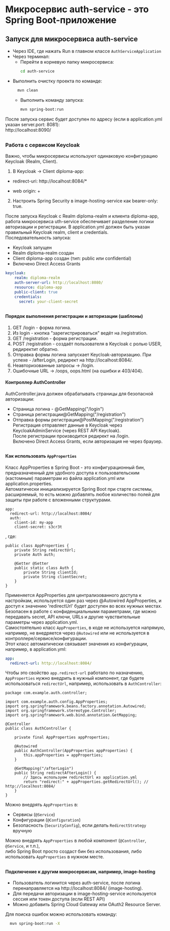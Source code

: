 # Микросервис auth-service - это Spring Boot-приложение
## Запуск для микросервиса auth-service

- Через IDE, где нажать Run в главном классе `AuthServiceApplication`
- Через терминал:
  - Перейти в корневую папку микросервиса:
    ```bash
    cd auth-service
    ```
- Выполнить очистку проекта по команде:
  ```bash
    mvn clean
  ```
  - Выполнить команду запуска:
    ```bash    
    mvn spring-boot:run
    ```
После запуска сервис будет доступен по адресу (если в application.yml указан server.port: 8081): <br>
http://localhost:8090/


##
### Работа с сервисом Keycloak

Важно, чтобы микросервисы используют одинаковую конфигурацию Keycloak (Realm, Client).

1. В Keycloak -> Client diploma-app:

- redirect-uri: http://localhost:8084/*

- web origin: +

2. Настроить Spring Security в image-hosting-service как bearer-only: true.



После запуска Keycloak с Realm diploma-realm и клиента diploma-app, <br>
работа микросервиса uth-service обеспечивает разделение логики авторизации и регистрации.
В application.yml должен быть указан правильный Keycloak realm, client и credentials. <br>
Последовательность запуска:
- Keycloak запущен
- Realm diploma-realm создан
- Client diploma-app создан (тип: public или confidential)
- Включено Direct Access Grants  

```yaml
keycloak:
    realm: diploma-realm
    auth-server-url: http://localhost:8080/
    resource: diploma-app
    public-client: true
    credentials:
      secret: your-client-secret
```
##
#### Порядок выполнения регистрации и авторизации (шаблоны)

1. GET /login - форма логина.
2. Из login - кнопка "зарегистрироваться" ведёт на /registration.
3. GET /registration - форма регистрации.
4. POST /registration - создаёт пользователя в Keycloak с ролью USER, редиректит обратно.
5. Отправка формы логина запускает Keycloak-авторизацию. При успехе - /afterLogin, редирект на http://localhost:8084/.
6. Неавторизованные запросы -> /login. 
7. Ошибочные URL -> /oops, oops.html (на ошибки и 403/404).

#### Контроллер AuthController

AuthController.java должен обрабатывать страницы для безопасной авторизации:
- Страница логина - @GetMapping("/login")          
- Страница регистрации@GetMapping("/registration")  
- Отправка формы регистрации@PostMapping("/registration") <br>
Регистрация отправляет данные в Keycloak через KeycloakAdminService (через REST API Keycloak). <br>
После регистрации производится редирект на /login. <br>
Включено Direct Access Grants, если авторизация не через браузер.

##
#### Как использовать `AppProperties`

Класс AppProperties в Spring Boot - это конфигурационный бин, предназначенный для удобного доступа к пользовательским (кастомным) параметрам из файла application.yml или application.properties. <br>
Автоматически инициализируется Spring Boot при старте системы, расширяемый, то есть можно добавлять любое количество полей для защиты при работе с вложенными структурами. <br>
```
app:
  redirect-url: http://localhost:8084/
  auth:
    client-id: my-app
    client-secret: s3cr3t

```
, где:
```
public class AppProperties {
    private String redirectUrl;
    private Auth auth;

    @Getter @Setter
    public static class Auth {
        private String clientId;
        private String clientSecret;
    }
}

```
Применяется AppProperties для централизованного доступа к настройкам, используется один раз через @Autowired AppProperties, и доступ к значению 'redirectUrl' будет доступен во всех нужных местах.
Безопасен в работе с конфиденциальными параметрами, где можно передавать secret, API ключи, URLs и другие чувствительные параметры через application.yml. <br> 
Самостоятельно класс `AppProperties`, в коде не используется напрямую, например, не внедряется через `@Autowired` или не используется в контроллере/сервисе/конфигурации. <br>
Этот класс автоматически связывает значения из конфигурации, например, в application.yml:
```yaml
app:
  redirect-url: http://localhost:8084/
```
Чтобы это свойство `app.redirect-url` работало по назначению, `AppProperties` нужно внедрить в нужный компонент, где будете использоваться `redirectUrl`, например, использовать в `AuthController`:

```
package com.example.auth.controller;

import com.example.auth.config.AppProperties;
import org.springframework.beans.factory.annotation.Autowired;
import org.springframework.stereotype.Controller;
import org.springframework.web.bind.annotation.GetMapping;

@Controller
public class AuthController {

    private final AppProperties appProperties;

    @Autowired
    public AuthController(AppProperties appProperties) {
        this.appProperties = appProperties;
    }

    @GetMapping("/afterLogin")
    public String redirectAfterLogin() {
        // Здесь используем redirectUrl из application.yml
        return "redirect:" + appProperties.getRedirectUrl(); // http://localhost:8084/
    }
}
```

Можно внедрять `AppProperties` в:
- Сервисы (`@Service`)
- Конфигурации (`@Configuration`)
- Безопасность (`SecurityConfig`), если делать `RedirectStrategy` вручную

Можно внедрять `AppProperties` в любой компонент (`@Controller`, `@Service`, и т.п.), <br> 
либо Spring Boot просто создаст бин без использования, либо использовать `AppProperties` в нужном месте.

##
#### Подключение к другим микросервисам, например, image-hosting

- Пользователь логинится через auth-service, после логина перенаправляется на http://localhost:8084/ (image-hosting).
- Для передачи авторизации в image-hosting-service используется сессия или токен доступа (если REST API)
- Можно добавить Spring Cloud Gateway или OAuth2 Resource Server.

Для поиска ошибок можно использовать команду:
  ```bash
    mvn spring-boot:run -X
  ```
